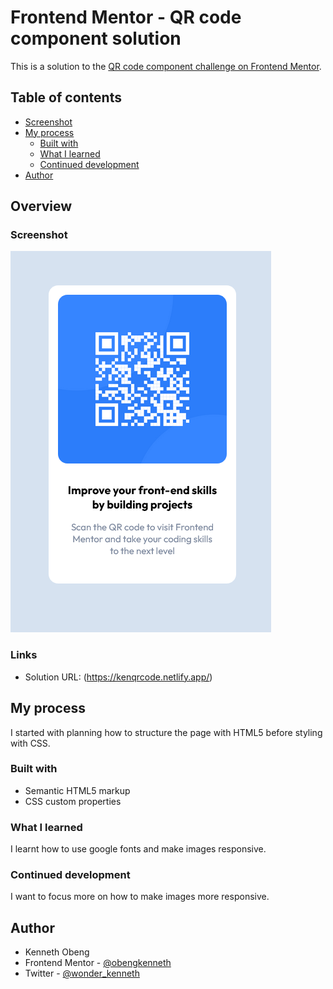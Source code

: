 # Frontend Mentor - QR code component solution

This is a solution to the [QR code component challenge on Frontend Mentor](https://www.frontendmentor.io/challenges/qr-code-component-iux_sIO_H). 

## Table of contents

  - [Screenshot](#screenshot)
- [My process](#my-process)
  - [Built with](#built-with)
  - [What I learned](#what-i-learned)
  - [Continued development](#continued-development)
- [Author](#author)

## Overview

### Screenshot

![](./images/Screenshot%202023-02-14%20at%2011-44-37%20Frontend%20Mentor%20QR%20code%20component.png)



### Links

- Solution URL: (https://kenqrcode.netlify.app/)

## My process
I started with planning how to structure the page with HTML5 before styling with CSS.

### Built with

- Semantic HTML5 markup
- CSS custom properties

### What I learned

I learnt how to use google fonts and make images responsive.


### Continued development

I want to focus more on how to make images more responsive.

## Author

- Kenneth Obeng
- Frontend Mentor - [@obengkenneth](https://www.frontendmentor.io/profile/obengkenneth)
- Twitter - [@wonder_kenneth](https://twitter.com/wonder_kenneth)




